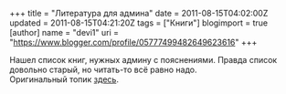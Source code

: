 +++
title = "Литература для админа"
date = 2011-08-15T04:02:00Z
updated = 2011-08-15T04:21:20Z
tags = ["Книги"]
blogimport = true 
[author]
	name = "devi1"
	uri = "https://www.blogger.com/profile/05777499482649623616"
+++

Нашел список книг, нужных админу с пояснениями. Правда список довольно старый, но читать-то всё равно надо.<br />Оригинальный топик <a href="http://faqs.org.ru/os/unix/lnxbook.htm">здесь</a>.<br /><span class="Apple-style-span" style="color: white; font-family: Arial, Helvetica, sans-serif; font-size: x-small;"><span class="Apple-style-span" style="white-space: pre;"><br /></span></span>
